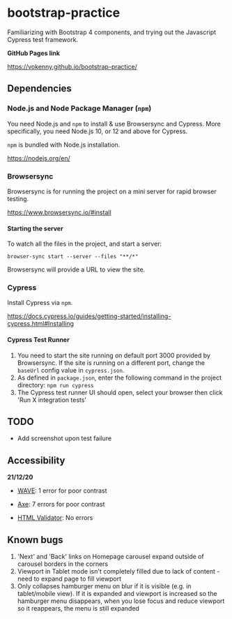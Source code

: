 # bootstrap-practice
Familiarizing with Bootstrap 4 components, and trying out the Javascript Cypress test framework.

<b>GitHub Pages link</b>

https://vokenny.github.io/bootstrap-practice/

## Dependencies
### Node.js and Node Package Manager (`npm`)
You need Node.js and `npm` to install & use Browsersync and Cypress. More specifically, you need Node.js 10, or 12 and above for Cypress.

`npm` is bundled with Node.js installation.

https://nodejs.org/en/

### Browsersync
Browsersync is for running the project on a mini server for rapid browser testing.

https://www.browsersync.io/#install

#### Starting the server
To watch all the files in the project, and start a server:

`browser-sync start --server --files "**/*"`

Browsersync will provide a URL to view the site.

### Cypress
Install Cypress via `npm`.

https://docs.cypress.io/guides/getting-started/installing-cypress.html#Installing

#### Cypress Test Runner
1. You need to start the site running on default port 3000 provided by Browsersync. If the site is running on a different port, change the `baseUrl` config value in `cypress.json`.
2. As defined in `package.json`, enter the following command in the project directory:
`npm run cypress`
3. The Cypress test runner UI should open, select your browser then click 'Run X integration tests'

## TODO
- Add screenshot upon test failure

## Accessibility
<b>21/12/20</b>

- [WAVE](https://wave.webaim.org/): 1 error for poor contrast

- [Axe](https://www.deque.com/axe/): 7 errors for poor contrast

- [HTML Validator](https://addons.mozilla.org/en-US/firefox/addon/html-validator/): No errors

## Known bugs
1. 'Next' and 'Back' links on Homepage carousel expand outside of carousel borders in the corners
2. Viewport in Tablet mode isn't completely filled due to lack of content - need to expand page to fill viewport
3. Only collapses hamburger menu on blur if it is visible (e.g. in tablet/mobile view). If it is expanded and viewport is increased so the hamburger menu disappears, when you lose focus and reduce viewport so it reappears, the menu is still expanded